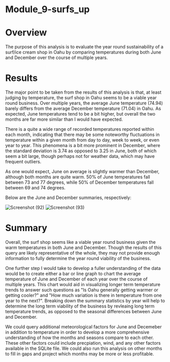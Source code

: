 # Module_9-surfs_up

# Overview

The purpose of this analysis is to evaluate the year round sustainability of a surf/ice cream shop in Oahu by comparing temperatures during both June and December over the course of multiple years.

# Results

The major point to be taken from the results of this analysis is that, at least judging by temperature, the surf shop in Oahu seems to be a viable year round business. Over multiple years, the average June temperature (74.94) barely differs from the average December temperature (71.04) in Oahu. As expected, June temperatures tend to be a bit higher, but overall the two months are far more similar than I would have expected.

There is a quite a wide range of recorded temperatures reported within each month, indicating that there may be some noteworthy fluctuations in temperature within a given month from day to day, week to week, or even year to year. This phenomena is a bit more prominent in December, where the standard deviation is 3.74 as opposed to 3.25 in June, both of which seem a bit large, though perhaps not for weather data, which may have frequent outliers. 

As one would expect, June on average is slightly warmer than December, although both months are quite warm. 50% of June temperatures fall between 73 and 77 degrees, while 50% of December temperatures fall between 69 and 74 degrees.

Below are the June and December summaries, respectively:

![Screenshot (92)](https://user-images.githubusercontent.com/91569387/144791528-a4908a2a-879e-428a-9949-977ed6a8ed5e.png)
![Screenshot (93)](https://user-images.githubusercontent.com/91569387/144791540-c8405b93-0d71-4f91-ad39-06ab32686759.png)

# Summary

Overall, the surf shop seems like a viable year round business given the warm temperatures in both June and December. Though the results of this query are likely representative of the whole, they may not provide enough information to fully determine the year round viability of the business. 

One further step I would take to develop a fuller understanding of the data would be to create either a bar or line graph to chart the average temperature of June and December of each year over the course of multiple years. This chart would aid in visualizing longer term temperature trends to answer such questions as "Is Oahu generally getting warmer or getting cooler?" and "How much variation is there in temperature from one year to the next?". Breaking down the summary statistics by year will help to determine the long term viability of the business by revleaing long term temperature trends, as opposed to the seasonal differences between June and December.

We could query additional meteorological factors for June and Decemeber in addition to temperature in order to develop a more comprehensive understanding of how the months and seasons compare to each other. These other factors could include precpiation, wind, and any other factors available in the SQLite file. We could also run this analysis on other months to fill in gaps and project which months may be more or less profitable.
